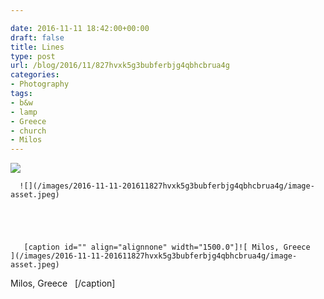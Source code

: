 ```yaml
---

date: 2016-11-11 18:42:00+00:00
draft: false
title: Lines
type: post
url: /blog/2016/11/827hvxk5g3bubferbjg4qbhcbrua4g
categories:
- Photography
tags:
- b&w
- lamp
- Greece
- church
- Milos
---
```


![](/images/2016-11-11-201611827hvxk5g3bubferbjg4qbhcbrua4g/image-asset.jpeg)

  


  
      ![](/images/2016-11-11-201611827hvxk5g3bubferbjg4qbhcbrua4g/image-asset.jpeg)

  


  
       [caption id="" align="alignnone" width="1500.0"]![ Milos, Greece   ](/images/2016-11-11-201611827hvxk5g3bubferbjg4qbhcbrua4g/image-asset.jpeg)
 Milos, Greece   [/caption]
